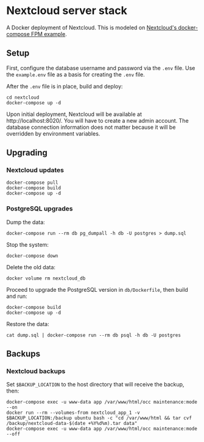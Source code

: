# Nextcloud server stack

A Docker deployment of Nextcloud. This is modeled on [Nextcloud's docker-compose FPM example](https://github.com/nextcloud/docker#base-version---fpm).

## Setup

First, configure the database username and password via the `.env` file. Use the `example.env` file as a basis for creating the `.env` file.

After the `.env` file is in place, build and deploy:

```
cd nextcloud
docker-compose up -d
```

Upon initial deployment, Nextcloud will be available at http://localhost:8020/. You will have to create a new admin account. The database connection information does not matter because it will be overridden by environment variables.

## Upgrading

### Nextcloud updates

```
docker-compose pull
docker-compose build
docker-compose up -d
```

### PostgreSQL upgrades

Dump the data:

```
docker-compose run --rm db pg_dumpall -h db -U postgres > dump.sql
```

Stop the system:

```
docker-compose down
```

Delete the old data:

```
docker volume rm nextcloud_db
```

Proceed to upgrade the PostgreSQL version in `db/Dockerfile`, then build and run:

```
docker-compose build
docker-compose up -d
```

Restore the data:

```
cat dump.sql | docker-compose run --rm db psql -h db -U postgres
```

## Backups

### Nextcloud backups

Set `$BACKUP_LOCATION` to the host directory that will receive the backup, then:

```
docker-compose exec -u www-data app /var/www/html/occ maintenance:mode --on
docker run --rm --volumes-from nextcloud_app_1 -v $BACKUP_LOCATION:/backup ubuntu bash -c "cd /var/www/html && tar cvf /backup/nextcloud-data-$(date +%Y%d%m).tar data"
docker-compose exec -u www-data app /var/www/html/occ maintenance:mode --off
```
